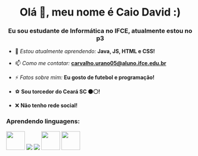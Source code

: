 <h1 align="center">Olá 👋, meu nome é Caio David :)</h1>
<h3 align="center">Eu sou estudante de Informática no IFCE, atualmente estou no p3 </h3>

- 🌱 *Estou atualmente aprendendo:* **Java, JS, HTML e CSS!**

- 📫 *Como me contatar:* **carvalho.urano05@aluno.ifce.edu.br**

- ⚡ *Fatos sobre mim:* **Eu gosto de futebol e programação!**

- ⚽ **Sou torcedor do Ceará SC ⚫⚪!**

- ❌ **Não tenho rede social!**


</p>

<h3 align="left">Aprendendo linguagens:</h3>

 <img width="50" height="50" src="https://cdn.jsdelivr.net/gh/devicons/devicon@latest/icons/threedsmax/threedsmax-original.svg" />
          
<img src="https://cdn.jsdelivr.net/gh/devicons/devicon@latest/icons/css3/css3-original.svg" />
<img src="https://cdn.jsdelivr.net/gh/devicons/devicon@latest/icons/css3/css3-original.svg" />
<img width="50" height="50" src="https://cdn.jsdelivr.net/gh/devicons/devicon@latest/icons/css3/css3-original.svg" />
<img width="50" height="50" src="https://cdn.jsdelivr.net/gh/devicons/devicon@latest/icons/css3/css3-original.svg" />

